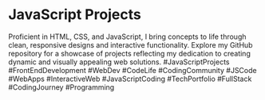 # JavaScript Projects
Proficient in HTML, CSS, and JavaScript, I bring concepts to life through clean, responsive designs and interactive functionality. Explore my GitHub repository for a showcase of projects reflecting my dedication to creating dynamic and visually appealing web solutions. #JavaScriptProjects #FrontEndDevelopment #WebDev #CodeLife #CodingCommunity #JSCode #WebApps #InteractiveWeb #JavaScriptCoding #TechPortfolio #FullStack #CodingJourney #Programming
